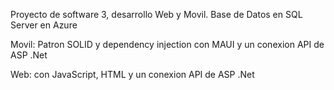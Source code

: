 Proyecto de software 3, desarrollo Web y Movil. 
Base de Datos en SQL Server en Azure 

Movil: Patron SOLID y dependency injection 
con MAUI y un conexion API de ASP .Net

Web: con JavaScript, HTML y un conexion API de ASP .Net
